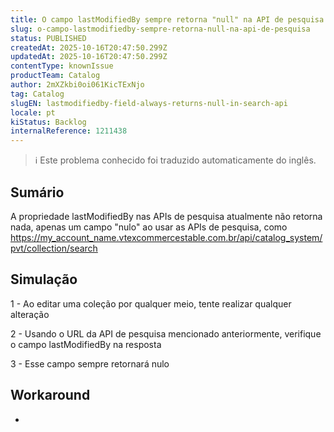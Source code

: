 ```yaml
---
title: O campo lastModifiedBy sempre retorna "null" na API de pesquisa.
slug: o-campo-lastmodifiedby-sempre-retorna-null-na-api-de-pesquisa
status: PUBLISHED
createdAt: 2025-10-16T20:47:50.299Z
updatedAt: 2025-10-16T20:47:50.299Z
contentType: knownIssue
productTeam: Catalog
author: 2mXZkbi0oi061KicTExNjo
tag: Catalog
slugEN: lastmodifiedby-field-always-returns-null-in-search-api
locale: pt
kiStatus: Backlog
internalReference: 1211438
---
```


>ℹ️ Este problema conhecido foi traduzido automaticamente do inglês.

## Sumário


A propriedade lastModifiedBy nas APIs de pesquisa atualmente não retorna nada, apenas um campo "nulo" ao usar as APIs de pesquisa, como https://my_account_name.vtexcommercestable.com.br/api/catalog_system/pvt/collection/search
## Simulação


1 - Ao editar uma coleção por qualquer meio, tente realizar qualquer alteração

2 - Usando o URL da API de pesquisa mencionado anteriormente, verifique o campo lastModifiedBy na resposta

3 - Esse campo sempre retornará nulo
## Workaround


-



